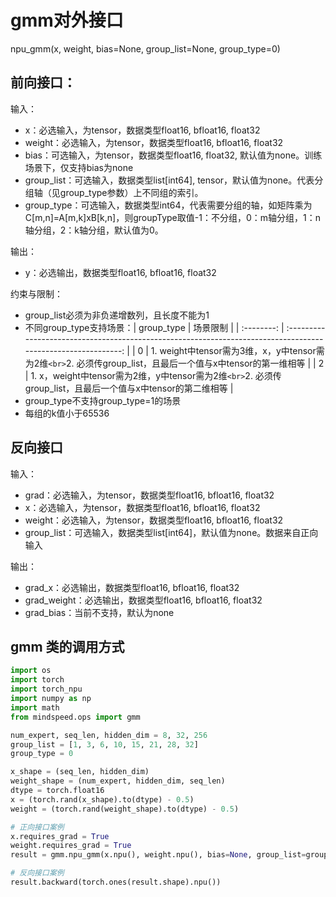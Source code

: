 # gmm对外接口

npu_gmm(x, weight, bias=None, group_list=None, group_type=0)

## 前向接口：

输入：

- x：必选输入，为tensor，数据类型float16, bfloat16, float32
- weight：必选输入，为tensor，数据类型float16, bfloat16, float32
- bias：可选输入，为tensor，数据类型float16, float32, 默认值为none。训练场景下，仅支持bias为none
- group_list：可选输入，数据类型list[int64], tensor，默认值为none。代表分组轴（见group_type参数）上不同组的索引。
- group_type：可选输入，数据类型int64，代表需要分组的轴，如矩阵乘为C[m,n]=A[m,k]xB[k,n]，则groupType取值-1：不分组，0：m轴分组，1：n轴分组，2：k轴分组，默认值为0。

输出：

- y：必选输出，数据类型float16, bfloat16, float32

约束与限制：

- group_list必须为非负递增数列，且长度不能为1
- 不同group_type支持场景：| group_type |                                                   场景限制                                                   |
  | :--------: | :-----------------------------------------------------------------------------------------------------------: |
  |     0     | 1. weight中tensor需为3维，x，y中tensor需为2维`<br>`2. 必须传group_list，且最后一个值与x中tensor的第一维相等 |
  |     2     | 1. x，weight中tensor需为2维，y中tensor需为2维`<br>`2. 必须传group_list，且最后一个值与x中tensor的第二维相等 |
- group_type不支持group_type=1的场景
- 每组的k值小于65536

## 反向接口

输入：

- grad：必选输入，为tensor，数据类型float16, bfloat16, float32
- x：必选输入，为tensor，数据类型float16, bfloat16, float32
- weight：必选输入，为tensor，数据类型float16, bfloat16, float32
- group_list：可选输入，数据类型list[int64]，默认值为none。数据来自正向输入

输出：

- grad_x：必选输出，数据类型float16, bfloat16, float32
- grad_weight：必选输出，数据类型float16, bfloat16, float32
- grad_bias：当前不支持，默认为none

## gmm 类的调用方式

```python
import os
import torch
import torch_npu
import numpy as np
import math
from mindspeed.ops import gmm

num_expert, seq_len, hidden_dim = 8, 32, 256
group_list = [1, 3, 6, 10, 15, 21, 28, 32]
group_type = 0

x_shape = (seq_len, hidden_dim)
weight_shape = (num_expert, hidden_dim, seq_len)
dtype = torch.float16
x = (torch.rand(x_shape).to(dtype) - 0.5)
weight = (torch.rand(weight_shape).to(dtype) - 0.5)

# 正向接口案例
x.requires_grad = True
weight.requires_grad = True
result = gmm.npu_gmm(x.npu(), weight.npu(), bias=None, group_list=group_list, group_type=group_type)

# 反向接口案例
result.backward(torch.ones(result.shape).npu())
```

